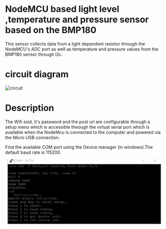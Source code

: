 # NodeMCU based light level ,temperature and pressure sensor based on the BMP180
 
 This sensor collects data from a light dependent resistor through the NodeMCU's ADC port as well
 as temperature and pressure values from the BMP180 sensor through i2c.
 
 circuit diagram
 ===============

![circuit](images/circuit.svg)

Description
===========
The Wifi ssid, it's password and the post url are configurable through a setup menu which is 
accessible theough the virtual serial port which is available when the NodeMcu is connected to
the computer and powered via the Micro USB connection. 

Find the available COM port using the Device manager (in windows).The default baud rate is 115200.

![Setup Menu](images/SetupMenu.png)



 
 